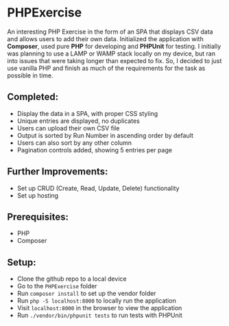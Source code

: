 # PHPExercise
An interesting PHP Exercise in the form of an SPA that displays CSV data and allows users to add their own data. Initialized the application with **Composer**, used pure **PHP** for developing and **PHPUnit** for testing. 
I initially was planning to use a LAMP or WAMP stack locally on my device, but ran into issues that were taking longer than expected to fix. So, I decided to just use vanilla PHP and finish as much of the requirements for the task as possible in time.
## Completed:

- Display the data in a SPA, with proper CSS styling<br>
- Unique entries are displayed, no duplicates<br>
- Users can upload their own CSV file<br>
- Output is sorted by Run Number in ascending order by default<br>
- Users can also sort by any other column<br>
- Pagination controls added, showing 5 entries per page<br>

## Further Improvements:
- Set up CRUD (Create, Read, Update, Delete) functionality<br>
- Set up hosting<br>

## Prerequisites:
- PHP
- Composer

## Setup:
- Clone the github repo to a local device
- Go to the `PHPExercise` folder
- Run `composer install` to set up the vendor folder
- Run `php -S localhost:8000` to locally run the application
- Visit `localhost:8000` in the browser to view the application
- Run `./vendor/bin/phpunit tests` to run tests with PHPUnit
